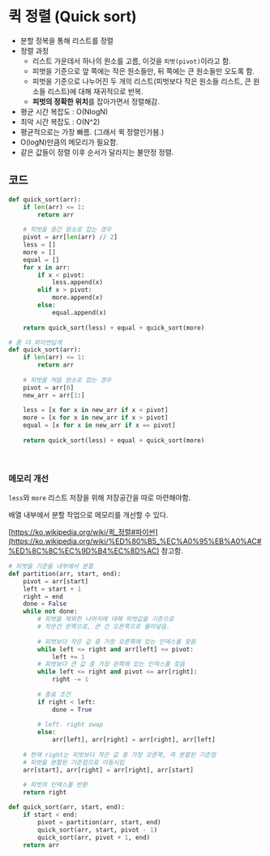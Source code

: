 # 퀵 정렬 (Quick sort)

- 분할 정복을 통해 리스트를 정렬
- 정렬 과정
  - 리스트 가운데서 하나의 원소를 고름, 이것을 `피벗(pivot)`이라고 함.
  - 피벗을 기준으로 앞 쪽에는 작은 원소들만, 뒤 쪽에는 큰 원소들만 오도록 함.
  - 피벗을 기준으로 나누어진 두 개의 리스트(피벗보다 작은 원소들 리스트, 큰 원소들 리스트)에 대해 재귀적으로 반복.
  - **피벗의 정확한 위치**를 잡아가면서 정렬해감.
- 평균 시간 복잡도 : O(NlogN)
- 최악 시간 복잡도 : O(N^2)
- 평균적으로는 가장 빠름. (그래서 퀵 정렬인가봄.)
- O(logN)만큼의 메모리가 필요함.
- 같은 값들이 정렬 이후 순서가 달라지는 불안정 정렬.



## 코드

```python
def quick_sort(arr):
    if len(arr) <= 1:
        return arr
    
    # 피벗을 중간 원소로 잡는 경우
    pivot = arr[len(arr) // 2]
    less = []
    more = []
    equal = []
    for x in arr:
        if x < pivot:
            less.append(x)
        elif x > pivot:
            more.append(x)
        else:
            equal.append(x)
            
    return quick_sort(less) + equal + quick_sort(more)
```

```python
# 좀 더 파이썬답게
def quick_sort(arr):
    if len(arr) <= 1:
        return arr
    
    # 피벗을 처음 원소로 잡는 경우
    pivot = arr[0]
    new_arr = arr[1:]
    
    less = [x for x in new_arr if x < pivot]
    more = [x for x in new_arr if x > pivot]
    equal = [x for x in new_arr if x == pivot]
            
    return quick_sort(less) + equal + quick_sort(more)
```



<br/>



### 메모리 개선

`less`와 `more` 리스트 저장을 위해 저장공간을 따로 마련해야함.

배열 내부에서 분할 작업으로 메모리를 개선할 수 있다.

[https://ko.wikipedia.org/wiki/퀵_정렬#파이썬](https://ko.wikipedia.org/wiki/%ED%80%B5_%EC%A0%95%EB%A0%AC#%ED%8C%8C%EC%9D%B4%EC%8D%AC) 참고함.

```python
# 피벗을 기준을 내부에서 분할
def partition(arr, start, end):
    pivot = arr[start]
    left = start + 1
    right = end
    done = False
    while not done:
        # 피벗을 제외한 나머지에 대해 피벗값을 기준으로
        # 작은건 왼쪽으로, 큰 건 오른쪽으로 몰아넣음.
        
        # 피벗보다 작은 값 중 가장 오른쪽에 있는 인덱스를 찾음
        while left <= right and arr[left] <= pivot:
            left += 1
        # 피벗보다 큰 값 중 가장 왼쪽에 있는 인덱스를 찾음
        while left <= right and pivot <= arr[right]:
            right -= 1
        
        # 종료 조건
        if right < left:
            done = True
            
        # left. right swap
        else:
            arr[left], arr[right] = arr[right], arr[left]
    
    # 현재 right는 피벗보다 작은 값 중 가장 오른쪽, 즉 분할된 기준점
    # 피벗을 분할된 기준점으로 이동시킴
    arr[start], arr[right] = arr[right], arr[start]
    
    # 피벗의 인덱스를 반환
    return right

def quick_sort(arr, start, end):
    if start < end:
        pivot = partition(arr, start, end)
        quick_sort(arr, start, pivot - 1)
        quick_sort(arr, pivot + 1, end)
    return arr
```

